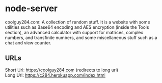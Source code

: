 # node-server
coolguy284.com: A collection of random stuff. It is a website with some utilities such as Base64 encoding and AES encryption (inside the Tools section), an advanced calculator with support for matrices, complex numbers, and transfinite numbers, and some miscellaneous stuff such as a chat and view counter.
## URLs
Short Url: https://coolguy284.com (redirects to long url)\
Long Url: https://c284.herokuapp.com/index.html
